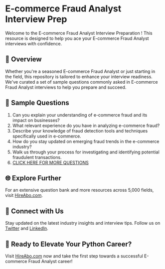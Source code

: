# E-commerce Fraud Analyst Interview Prep

Welcome to the E-commerce Fraud Analyst Interview Preparation ! This resource is designed to help you ace your E-commerce Fraud Analyst interviews with confidence.

## 🚀 Overview

Whether you're a seasoned E-commerce Fraud Analyst or just starting in the field, this repository is tailored to enhance your interview readiness. We've curated a set of sample questions commonly asked in E-commerce Fraud Analyst interviews to help you prepare and succeed.

## 📝 Sample Questions

1. Can you explain your understanding of e-commerce fraud and its impact on businesses?
2. What relevant experience do you have in analyzing e-commerce fraud?
3. Describe your knowledge of fraud detection tools and techniques specifically used in e-commerce.
4. How do you stay updated on emerging fraud trends in the e-commerce industry?
5. Walk us through your process for investigating and identifying potential fraudulent transactions.
6. [CLICK HERE FOR MORE QUESTIONS](https://hireabo.com/job/22_2_24/Ecommerce%20Fraud%20Analyst)

## 🌐 Explore Further

For an extensive question bank and more resources across 5,000 fields, visit [HireAbo.com](https://www.hireabo.com).

## 📱 Connect with Us

Stay updated on the latest industry insights and interview tips. Follow us on [Twitter](https://twitter.com/hireabo) and [LinkedIn](https://www.linkedin.com/in/hire-abo-3609972a8/).

## 🚀 Ready to Elevate Your Python Career?

Visit [HireAbo.com](https://www.hireabo.com) now and take the first step towards a successful E-commerce Fraud Analyst career!